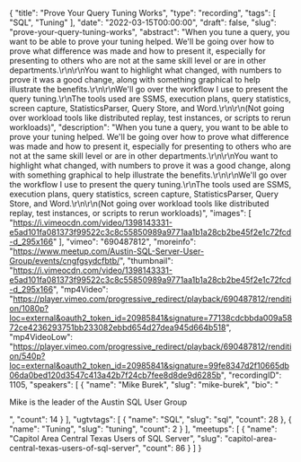 {
  "title": "Prove Your Query Tuning Works",
  "type": "recording",
  "tags": [
    "SQL",
    "Tuning"
  ],
  "date": "2022-03-15T00:00:00",
  "draft": false,
  "slug": "prove-your-query-tuning-works",
  "abstract": "When you tune a query, you want to be able to prove your tuning helped. We'll be going over how to prove what difference was made and how to present it, especially for presenting to others who are not at the same skill level or are in other departments.\r\n\r\nYou want to highlight what changed, with numbers to prove it was a good change, along with something graphical to help illustrate the benefits.\r\n\r\nWe'll go over the workflow I use to present the query tuning.\r\nThe tools used are SSMS, execution plans, query statistics, screen capture, StatisticsParser, Query Store, and Word.\r\n\r\n(Not going over workload tools like distributed replay, test instances, or scripts to rerun workloads)",
  "description": "When you tune a query, you want to be able to prove your tuning helped. We'll be going over how to prove what difference was made and how to present it, especially for presenting to others who are not at the same skill level or are in other departments.\r\n\r\nYou want to highlight what changed, with numbers to prove it was a good change, along with something graphical to help illustrate the benefits.\r\n\r\nWe'll go over the workflow I use to present the query tuning.\r\nThe tools used are SSMS, execution plans, query statistics, screen capture, StatisticsParser, Query Store, and Word.\r\n\r\n(Not going over workload tools like distributed replay, test instances, or scripts to rerun workloads)",
  "images": [
    "https://i.vimeocdn.com/video/1398143331-e5ad101fa081373f99522c3c8c55850989a9771aa1b1a28cb2be45f2e1c72fcd-d_295x166"
  ],
  "vimeo": "690487812",
  "moreinfo": "https://www.meetup.com/Austin-SQL-Server-User-Group/events/cngfgsydcfbtb/",
  "thumbnail": "https://i.vimeocdn.com/video/1398143331-e5ad101fa081373f99522c3c8c55850989a9771aa1b1a28cb2be45f2e1c72fcd-d_295x166",
  "mp4Video": "https://player.vimeo.com/progressive_redirect/playback/690487812/rendition/1080p?loc=external&oauth2_token_id=20985841&signature=77138cdcbbda009a5872ce4236293751bb233082ebbd654d27dea945d664b518",
  "mp4VideoLow": "https://player.vimeo.com/progressive_redirect/playback/690487812/rendition/540p?loc=external&oauth2_token_id=20985841&signature=99fe8347d2f10665db06da0bed120d3547c413a42b7f24cb7fee8d8de9d6285b",
  "recordingID": 1105,
  "speakers": [
    {
      "name": "Mike Burek",
      "slug": "mike-burek",
      "bio": "<p>Mike is the leader of the Austin SQL User Group</p>",
      "count": 14
    }
  ],
  "ugtvtags": [
    {
      "name": "SQL",
      "slug": "sql",
      "count": 28
    },
    {
      "name": "Tuning",
      "slug": "tuning",
      "count": 2
    }
  ],
  "meetups": [
    {
      "name": "Capitol Area Central Texas Users of SQL Server",
      "slug": "capitol-area-central-texas-users-of-sql-server",
      "count": 86
    }
  ]
}